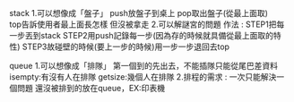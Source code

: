 stack
1.可以想像成「盤子」 
	push放盤子到桌上
    pop取出盤子(從最上面取)  
	top告訴使用者最上面長怎樣 但沒被拿走
2.可以解謎宮的問題
 作法 : STEP1把每一步丟到stack
	   STEP2用push記錄每一步(因為存的時候就具備從最上面取的特性)
	   STEP3故碰壁的時候(要上一步的時候)用一步一步退回去top
		
queue
1.可以想像成「排隊」
  第一個到的先出去，不能插隊只能從尾巴差資料
	isempty:有沒有人在排隊
	getsize:幾個人在排隊
2.排程的需求 : 一次只能解決一個問題 還沒被排到的放在queue，EX:印表機
